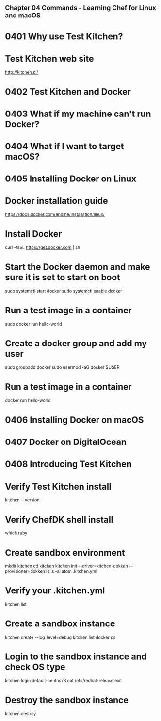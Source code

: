 Chapter 04 Commands - Learning Chef for Linux and macOS
-------------------------------------------------------

0401 Why use Test Kitchen?
==========================
# Test Kitchen web site
http://kitchen.ci/

0402 Test Kitchen and Docker
============================

0403 What if my machine can't run Docker?
=========================================

0404 What if I want to target macOS?
====================================

0405 Installing Docker on Linux
===============================
# Docker installation guide
https://docs.docker.com/engine/installation/linux/

# Install Docker
curl -fsSL https://get.docker.com | sh

# Start the Docker daemon and make sure it is set to start on boot
sudo systemctl start docker
sudo systemctl enable docker

# Run a test image in a container
sudo docker run hello-world

# Create a docker group and add my user
sudo groupadd docker
sudo usermod -aG docker $USER

# Run a test image in a container
docker run hello-world

0406 Installing Docker on macOS
===============================

0407 Docker on DigitalOcean
===========================

0408 Introducing Test Kitchen
=============================
# Verify Test Kitchen install
kitchen --version

# Verify ChefDK shell install
which ruby

# Create sandbox environment
mkdir kitchen
cd kitchen
kitchen init --driver=kitchen-dokken --provisioner=dokken
ls
ls -al
atom .kitchen.yml

# Verify your .kitchen.yml
kitchen list

# Create a sandbox instance
kitchen create --log_level=debug
kitchen list
docker ps

# Login to the sandbox instance and check OS type
kitchen login default-centos73
cat /etc/redhat-release
exit

# Destroy the sandbox instance
kitchen destroy
